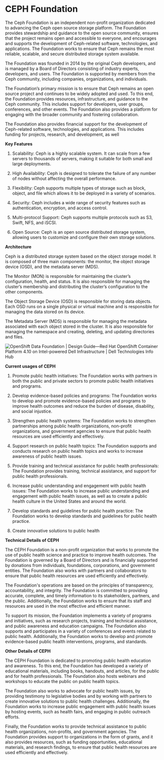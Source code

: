 ﻿# CEPH Foundation

  

The Ceph Foundation is an independent non-profit organization dedicated to advancing the Ceph open source storage platform. The Foundation provides stewardship and guidance to the open source community, ensures that the project remains open and accessible to everyone, and encourages and supports the development of Ceph-related software, technologies, and applications. The Foundation works to ensure that Ceph remains the most reliable, scalable, and secure distributed storage system available.

  

The Foundation was founded in 2014 by the original Ceph developers, and is managed by a Board of Directors consisting of industry experts, developers, and users. The Foundation is supported by members from the Ceph community, including companies, organizations, and individuals.

  

The Foundation’s primary mission is to ensure that Ceph remains an open source project and continues to be widely adopted and used. To this end, the Foundation provides resources, infrastructure, and guidance to the Ceph community. This includes support for developers, user groups, conferences, and other events. The Foundation also provides a platform for engaging with the broader community and fostering collaboration.

  

The Foundation also provides financial support for the development of Ceph-related software, technologies, and applications. This includes funding for projects, research, and development, as well

  

  
  
  
  
  
  
  

**Key Features**

  

1. Scalability: Ceph is a highly scalable system. It can scale from a few servers to thousands of servers, making it suitable for both small and large deployments.

  

2. High Availability: Ceph is designed to tolerate the failure of any number of nodes without affecting the overall performance.

  

3. Flexibility: Ceph supports multiple types of storage such as block, object, and file which allows it to be deployed in a variety of scenarios.

  

4. Security: Ceph includes a wide range of security features such as authentication, encryption, and access control.

  

5. Multi-protocol Support: Ceph supports multiple protocols such as S3, Swift, NFS, and iSCSI.

  

6. Open Source: Ceph is an open source distributed storage system, allowing users to customize and configure their own storage solutions.

  

  
  
  
  
  
  
  
  
  
  

**Architecture**

  

Ceph is a distributed storage system based on the object storage model. It is composed of three main components: the monitor, the object storage device (OSD), and the metadata server (MDS).

  

The Monitor (MON) is responsible for maintaining the cluster’s configuration, health, and status. It is also responsible for managing the cluster’s membership and distributing the cluster’s configuration to the other components.

  

The Object Storage Device (OSD) is responsible for storing data objects. Each OSD runs on a single physical or virtual machine and is responsible for managing the data stored on its device.

  

The Metadata Server (MDS) is responsible for managing the metadata associated with each object stored in the cluster. It is also responsible for managing the namespace and creating, deleting, and updating directories and files.

  
![OpenShift Data Foundation | Design Guide—Red Hat OpenShift Container  Platform 4.10 on Intel-powered Dell Infrastructure | Dell Technologies Info  Hub](https://infohub.delltechnologies.com/static/media/9198938f-8c47-5a0e-82d9-6db6a62cd3f7/DAM-455b4963-ecc2-4af0-85fd-e1ad33b9ac49/out/2775.015.png)  
  
  
  
  
  
  
  
  
  
  
  

**Current usages of CEPH**

  

1. Promote public health initiatives: The Foundation works with partners in both the public and private sectors to promote public health initiatives and programs.

  

2. Develop evidence-based policies and programs: The Foundation works to develop and promote evidence-based policies and programs to improve health outcomes and reduce the burden of disease, disability, and social injustice.

  

3. Strengthen public health systems: The Foundation works to strengthen partnerships among public health organizations, non-profit organizations, and government agencies to ensure that public health resources are used efficiently and effectively.

  

4. Support research on public health topics: The Foundation supports and conducts research on public health topics and works to increase awareness of public health issues.

  

5. Provide training and technical assistance for public health professionals: The Foundation provides training, technical assistance, and support for public health professionals.

  

6. Increase public understanding and engagement with public health issues: The Foundation works to increase public understanding and engagement with public health issues, as well as to create a public health culture in the United States and around the world.

  

7. Develop standards and guidelines for public health practice: The Foundation works to develop standards and guidelines for public health practice.

  

8. Create innovative solutions to public health

**Technical Details of CEPH**

  

The CEPH Foundation is a non-profit organization that works to promote the use of public health science and practice to improve health outcomes. The Foundation is governed by a Board of Directors and is financially supported by donations from individuals, foundations, corporations, and government entities. The Foundation also works with partners and collaborators to ensure that public health resources are used efficiently and effectively.

  

The Foundation's operations are based on the principles of transparency, accountability, and integrity. The Foundation is committed to providing accurate, complete, and timely information to its stakeholders, partners, and the public. Additionally, the Foundation works to ensure that its staff and resources are used in the most effective and efficient manner.

  

To support its mission, the Foundation implements a variety of programs and initiatives, such as research projects, training and technical assistance, and public awareness and education campaigns. The Foundation also supports and participates in a variety of conferences and events related to public health. Additionally, the Foundation works to develop and promote evidence-based public health interventions, programs, and standards.

  
  
  
  
  
  
  
  
  
  

**Other Details of CEPH**

  

The CEPH Foundation is dedicated to promoting public health education and awareness. To this end, the Foundation has developed a variety of educational materials, including books, handouts, and articles, for the public and for health professionals. The Foundation also hosts webinars and workshops to educate the public on public health topics.

  

The Foundation also works to advocate for public health issues, by providing testimony to legislative bodies and by working with partners to create innovative solutions to public health challenges. Additionally, the Foundation works to increase public engagement with public health issues by hosting events, such as health fairs, and engaging in public outreach efforts.

  

Finally, the Foundation works to provide technical assistance to public health organizations, non-profits, and government agencies. The Foundation provides support to organizations in the form of grants, and it also provides resources, such as funding opportunities, educational materials, and research findings, to ensure that public health resources are used efficiently and effectively.



